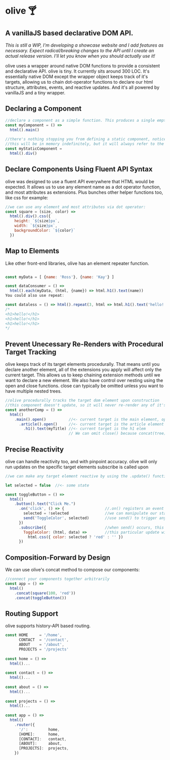 # olive 🍸
## A vanillaJS based declarative DOM API.
*This is still a WIP, I'm developing a showcase website and I add features as necessary. Expect radical/breaking changes to the API until I create an actual release version. I'll let you know when you should actually use it!*

olive uses a wrapper around native DOM functions to provide a consistent and declarative API. olive is tiny. It currently sits around 300 LOC. It's essentially native DOM except the wrapper object keeps track of it's targets, allowing us to chain dot-operator functions to declare our html structure, attributes, events, and reactive updates. And it's all powered by vanillaJS and a tiny wrapper.

## Declaring a Component
```javascript
//declare a component as a simple function. This produces a single empty main element.
const myComponent = () => 
  html().main()
  
//there's nothing stopping you from defining a static component, notice it's not a function.
//this will be in memory indefinitely, but it will always refer to the same DOM object.
const myStaticComponent = 
  html().div()

```

## Declare Components Using Fluent API Syntax
olive was designed to use a fluent API everywhere that HTML would be expected. It allows us to use any element name as a dot operator function, and most attributes as extensions. Plus bunches other helper functions too, like css for example:

```javascript
//we can use any element and most attributes via dot operator:
const square = (size, color) => 
  html().div().css({
    height: `${size}px`,
    width: `${size}px`,
    backgroundColor: `${color}`
  })
```
## Map to Elements
Like other front-end libraries, olive has an element repeater function.

```javascript

const myData = [ {name: 'Ross'}, {name: 'Kay'} ]

const dataConsumer = () =>
  html().each(myData, (html, {name}) => html.h1().text(name))
You could also use repeat:

const dataless = () => html().repeat(3, html => html.h1().text('hello!'))
/*
<h1>hello!</h1>
<h1>hello!</h1>
<h1>hello!</h1>
*/

```
## Prevent Unecessary Re-Renders with Procedural Target Tracking
olive keeps track of its target elements procedurally. That means until you declare another element, all of the extensions you apply will affect only the current target. This allows us to keep chaining extension methods until we want to declare a new element. We also have control over nesting using the open and close functions. close can typically be omitted unless you want to have multiple nested trees.
```javascript
//olive procedurally tracks the target dom element upon construction
//this component doesn't update, so it will never re-render any of it's parts unless replaced by parent updates.
const anotherComp = () => 
  html()
    .main().open()          //<- current target is the main element, open() nests next elems
      .article().open()     //<- current target is the article element
        .h1().text(myTitle) //<- current target is the h1 elem
                            // We can omit close() because concat(tree) concatenates based on root elements.
```
## Precise Reactivity
olive can handle reactivity too, and with pinpoint accuracy. olive will only run updates on the specific target elements subscribe is called upon

```javascript
//we can make any target element reactive by using the .update() function

let selected = false  //<- some state

const toggleButton = () => 
  html()
    .button().text("Click Me.")
      .on('click', () => {                  //.on() registers an event listener on our component         
        selected = !selected                //we can manipulate our state
        send('ToggleColor', selected)       //use send() to trigger any component with the ToggleColor update to fire
      })
      .subscribe({                          //when send() occurs, this logic will be run on our target element
        ToggleColor: (html, data) =>        //this particular update will cause the color to change to indicate that you've toggled something.
          html.css({ color: selected ? 'red' : '' })
      })
```

## Composition-Forward by Design
We can use olive's concat method to compose our components:

```javascript
//connect your components together arbitrarily
const app = () =>
  html()
    .concat(square(100, 'red'))
    .concat(toggleButton())
```

## Routing Support
olive supports history-API based routing.

```javascript
const HOME     = '/home',
      CONTACT  = '/contact',
      ABOUT    = '/about',
      PROJECTS = '/projects'
      
const home = () => 
  html()...
  
const contact = () => 
  html()...
  
const about = () => 
  html()...
  
const projects = () => 
  html()...
      
const app = () => 
  html()
    .router({
      '/':         home,
      [HOME]:      home,
      [CONTACT]:   contact,
      [ABOUT]:     about,
      [PROJECTS]:  projects,
    })
```
